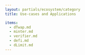 ```yaml
---
layout: partials/ecosystem/category
title: Use-cases and Applications

items:
  - dTwap.md
  - minter.md
  - verifier.md
  - defi.md
  - dLimit.md
---
```

